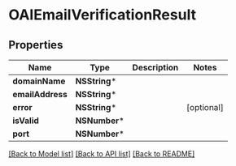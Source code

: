 # OAIEmailVerificationResult

## Properties
Name | Type | Description | Notes
------------ | ------------- | ------------- | -------------
**domainName** | **NSString*** |  | 
**emailAddress** | **NSString*** |  | 
**error** | **NSString*** |  | [optional] 
**isValid** | **NSNumber*** |  | 
**port** | **NSNumber*** |  | 

[[Back to Model list]](../README#documentation-for-models) [[Back to API list]](../README#documentation-for-api-endpoints) [[Back to README]](../README)


